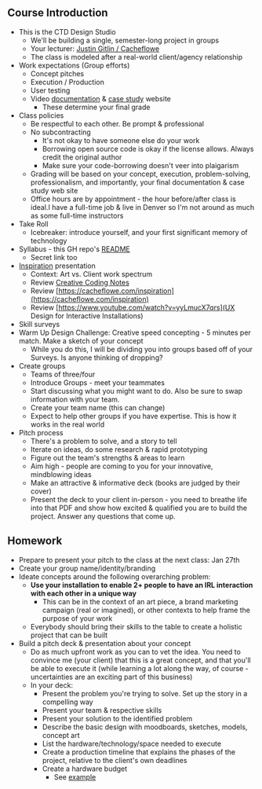 ## Course Introduction

- This is the CTD Design Studio
  - We'll be building a single, semester-long project in groups
  - Your lecturer: [Justin Gitlin / Cacheflowe](https://cacheflowe.com)
  - The class is modeled after a real-world client/agency relationship
- Work expectations (Group efforts)
  - Concept pitches
  - Execution / Production
  - User testing
  - Video [documentation](../docs/documentation-tips.md) & [case study](../docs/case-study-examples.md) website 
    - These determine your final grade
- Class policies
  - Be respectful to each other. Be prompt & professional
  - No subcontracting
    - It's not okay to have someone else do your work
    - Borrowing open source code is okay if the license allows. Always credit the original author
    - Make sure your code-borrowing doesn't veer into plaigarism
  - Grading will be based on your concept, execution, problem-solving, professionalism, and importantly, your final documentation & case study web site
  - Office hours are by appointment - the hour before/after class is ideal.I have a full-time job & live in Denver so I'm not around as much as some full-time instructors
- Take Roll
  - Icebreaker: introduce yourself, and your first significant memory of technology
- Syllabus - this GH repo's [README](../README.md)
  - Secret link too
- [Inspiration](../docs/inspiring-projects.md) presentation
  - Context: Art vs. Client work spectrum
  - Review [Creative Coding Notes](https://github.com/cacheflowe/creative-coding-notes)
  - Review [https://cacheflowe.com/inspiration](https://cacheflowe.com/inspiration)
  - Review [https://www.youtube.com/watch?v=yyLmucX7qrs](UX Design for Interactive Installations)
- Skill surveys
- Warm Up Design Challenge: Creative speed concepting - 5 minutes per match. Make a sketch of your concept
  - While you do this, I will be dividing you into groups based off of your Surveys. Is anyone thinking of dropping?
- Create groups
  - Teams of three/four
  - Introduce Groups - meet your teammates
  - Start discussing what you might want to do. Also be sure to swap information with your team.
  - Create your team name (this can change)
  - Expect to help other groups if you have expertise. This is how it works in the real world
- Pitch process
  - There's a problem to solve, and a story to tell
  - Iterate on ideas, do some research & rapid prototyping
  - Figure out the team's strengths & areas to learn
  - Aim high - people are coming to you for your innovative, mindblowing ideas
  - Make an attractive & informative deck (books are judged by their cover)
  - Present the deck to your client in-person - you need to breathe life into that PDF and show how excited & qualified you are to build the project. Answer any questions that come up.

## Homework

- Prepare to present your pitch to the class at the next class: Jan 27th
- Create your group name/identity/branding
- Ideate concepts around the following overarching problem:
  - **Use your installation to enable 2+ people to have an IRL interaction with each other in a unique way**
    - This can be in the context of an art piece, a brand marketing campaign (real or imagined), or other contexts to help frame the purpose of your work
  - Everybody should bring their skills to the table to create a holistic project that can be built
- Build a pitch deck & presentation about your concept
  - Do as much upfront work as you can to vet the idea. You need to convince me (your client) that this is a great concept, and that you'll be able to execute it (while learning a lot along the way, of course - uncertainties are an exciting part of this business)
  - In your deck:
    - Present the problem you're trying to solve. Set up the story in a compelling way
    - Present your team & respective skills
    - Present your solution to the identified problem
    - Describe the basic design with moodboards, sketches, models, concept art
    - List the hardware/technology/space needed to execute
    - Create a production timeline that explains the phases of the project, relative to the client's own deadlines
    - Create a hardware budget
      - See [example](../docs/example-hardware-budget.md)
